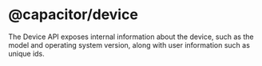 # @capacitor/device

The Device API exposes internal information about the device, such as the model and operating system version, along with user information such as unique ids.